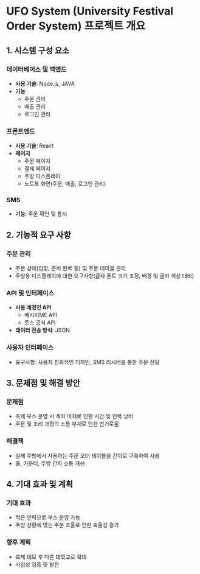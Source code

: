 # UFO System (University Festival Order System) 프로젝트 개요

## 1. 시스템 구성 요소

### 데이터베이스 및 백엔드
- **사용 기술**: Node.js, JAVA
- **기능**
  - 주문 관리
  - 매출 관리
  - 로그인 관리

### 프론트엔드
- **사용 기술**: React
- **페이지**
  - 주문 페이지
  - 결제 페이지
  - 주방 디스플레이
  - 노트북 화면(주문, 매출, 로그인 관리)

### SMS
- **기능**: 주문 확인 및 통지

## 2. 기능적 요구 사항

### 주문 관리
- 주문 상태(입장, 준비 완료 등) 및 주문 테이블 관리
- 주방용 디스플레이에 대한 요구사항(글자 폰트 크기 조정, 배경 및 글자 색상 대비)

### API 및 인터페이스
- **사용 예정인 API**
  - 메시지ME API
  - 토스 공식 API
- **데이터 전송 방식**: JSON

### 사용자 인터페이스
- 요구사항: 사용자 친화적인 디자인, SMS 리시버를 통한 주문 전달

## 3. 문제점 및 해결 방안

### 문제점
- 축제 부스 운영 시 계좌 이체로 인한 시간 및 인력 낭비
- 주문 및 조리 과정의 소통 부재로 인한 번거로움

### 해결책
- 실제 주방에서 사용하는 주문 오더 테이블을 간이로 구축하여 사용
- 홀, 카운터, 주방 간의 소통 개선

## 4. 기대 효과 및 계획

### 기대 효과
- 적은 인력으로 부스 운영 가능
- 주방 상황에 맞는 주문 조율로 인한 효율성 증가

### 향후 계획
- 축제 데모 후 다른 대학교로 확대
- 사업성 검증 및 발전

